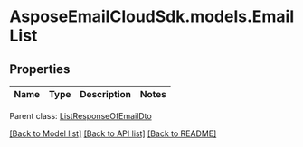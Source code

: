# AsposeEmailCloudSdk.models.EmailList
## Properties
Name | Type | Description | Notes
------------ | ------------- | ------------- | -------------

 Parent class: [ListResponseOfEmailDto](ListResponseOfEmailDto.md)

[[Back to Model list]](README.md#documentation-for-models) [[Back to API list]](README.md#documentation-for-api-endpoints) [[Back to README]](README.md)


